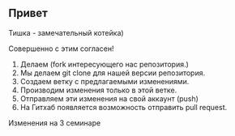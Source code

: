 ## Привет

Тишка - замечательный котейка)

Совершенно с этим согласен!

1. Делаем (fork интересующего нас репозитория.)
2. Мы делаем git clone для нашей версии репозитория.
3. Создаем ветку с предлагаемыми изменениями.
4. Производим изменения только в этой ветке.
5. Отправляем эти изменения на свой аккаунт (push)
6. На Гитхаб появляется возможность отправить pull request.

Изменения на 3 семинаре